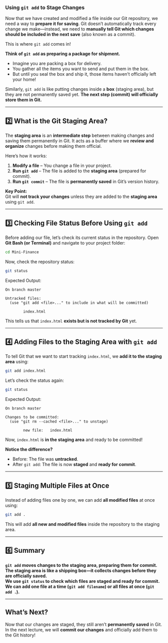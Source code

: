 ### **Using `git add` to Stage Changes**  

Now that we have created and modified a file inside our Git repository, we need a way to **prepare it for saving**. Git doesn’t automatically track every change we make—instead, we need to **manually tell Git which changes should be included in the next save** (also known as a commit).  

This is where `git add` comes in!  

**Think of `git add` as preparing a package for shipment.**  
- Imagine you are packing a box for delivery.  
- You gather all the items you want to send and put them in the box.  
- But until you seal the box and ship it, those items haven’t officially left your home!  

Similarly, `git add` is like putting changes inside a **box** (staging area), but they are not permanently saved yet. **The next step (commit) will officially store them in Git.**  

---

## **2️⃣ What is the Git Staging Area?**  

The **staging area** is an **intermediate step** between making changes and saving them permanently in Git. It acts as a buffer where we **review and organize** changes before making them official.  

Here’s how it works:  
1. **Modify a file** – You change a file in your project.  
2. **Run `git add`** – The file is added to the **staging area** (prepared for commit).  
3. **Run `git commit`** – The file is **permanently saved** in Git’s version history.  

**Key Point:**  
Git will **not track your changes** unless they are added to the **staging area** using `git add`.  

---

## **3️⃣ Checking File Status Before Using `git add`**  

Before adding our file, let’s check its current status in the repository. Open **Git Bash (or Terminal)** and navigate to your project folder:

```bash
cd Mini-Finance
```

Now, check the repository status:

```bash
git status
```

Expected Output:
```
On branch master

Untracked files:
  (use "git add <file>..." to include in what will be committed)

        index.html
```

This tells us that `index.html` **exists but is not tracked by Git** yet.

---

## **4️⃣ Adding Files to the Staging Area with `git add`**  

To tell Git that we want to start tracking `index.html`, we **add it to the staging area** using:  

```bash
git add index.html
```

Let’s check the status again:

```bash
git status
```

Expected Output:
```
On branch master

Changes to be committed:
  (use "git rm --cached <file>..." to unstage)

        new file:   index.html
```

Now, `index.html` is **in the staging area** and ready to be committed!  

**Notice the difference?**  
- Before: The file was **untracked**.  
- After `git add`: The file is now **staged** and **ready for commit**.

---

## **5️⃣ Staging Multiple Files at Once**  

Instead of adding files one by one, we can add **all modified files** at once using:  

```bash
git add .
```

This will add **all new and modified files** inside the repository to the staging area.

---

## **6️⃣ Summary**  

**`git add` moves changes to the staging area, preparing them for commit.**  
**The staging area is like a shipping box—it collects changes before they are officially saved.**  
**We use `git status` to check which files are staged and ready for commit.**  
**We can add one file at a time (`git add filename`) or all files at once (`git add .`).**  

---

## **What’s Next?**  

Now that our changes are staged, they still aren’t **permanently saved** in Git.  
In the next lecture, we will **commit our changes** and officially add them to the Git history!
